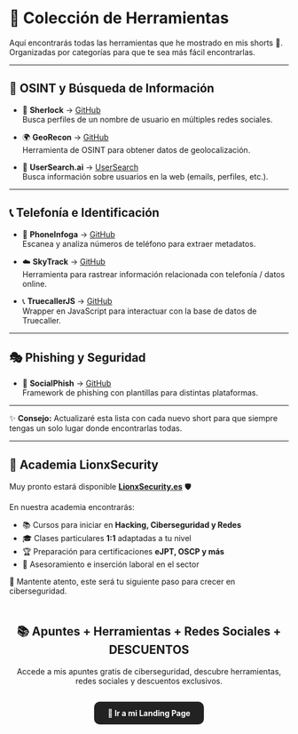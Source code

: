 # 📂 Colección de Herramientas

Aquí encontrarás todas las herramientas que he mostrado en mis shorts 🚀.  
Organizadas por categorías para que te sea más fácil encontrarlas.

---

## 📱 OSINT y Búsqueda de Información
- 🔎 **Sherlock** → [GitHub](https://github.com/sherlock-project/sherlock)  
  Busca perfiles de un nombre de usuario en múltiples redes sociales.

- 🌍 **GeoRecon** → [GitHub](https://github.com/radioactivetobi/geo-recon)  
  Herramienta de OSINT para obtener datos de geolocalización.

- 👤 **UserSearch.ai** → [UserSearch](https://usersearch.ai/)  
  Busca información sobre usuarios en la web (emails, perfiles, etc.).

---

## 📞 Telefonía e Identificación
- 📱 **PhoneInfoga** → [GitHub](https://github.com/sundowndev/PhoneInfoga)  
  Escanea y analiza números de teléfono para extraer metadatos.

- ☁️ **SkyTrack** → [GitHub](https://github.com/ANG13T/skytrack)  
  Herramienta para rastrear información relacionada con telefonía / datos online.

- 📞 **TruecallerJS** → [GitHub](https://github.com/sumithemmadi/truecallerjs)  
  Wrapper en JavaScript para interactuar con la base de datos de Truecaller.

---

## 🎭 Phishing y Seguridad
- 🎣 **SocialPhish** → [GitHub](https://github.com/mrlarkowis/SocialPhish)  
  Framework de phishing con plantillas para distintas plataformas.

---

✨ **Consejo:** Actualizaré esta lista con cada nuevo short para que siempre tengas un solo lugar donde encontrarlas todas.  

---

## 🚀 Academia LionxSecurity

Muy pronto estará disponible **[LionxSecurity.es](https://lionxsecurity.es)** 🛡️  

En nuestra academia encontrarás:  
- 📚 Cursos para iniciar en **Hacking, Ciberseguridad y Redes**  
- 🎓 Clases particulares **1:1** adaptadas a tu nivel  
- 🏆 Preparación para certificaciones **eJPT, OSCP y más**  
- 💼 Asesoramiento e inserción laboral en el sector  

🔗 Mantente atento, este será tu siguiente paso para crecer en ciberseguridad.

<!-- 🌐 Todo en un solo lugar -->
<section style="margin-top: 50px; text-align: center;">
  <h2>📚 Apuntes + Herramientas + Redes Sociales + DESCUENTOS </h2>
  <p>Accede a mis apuntes gratis de ciberseguridad, descubre herramientas, redes sociales y descuentos exclusivos.</p>
  <a href="https://pantasec.github.io/Links/" target="_blank" style="display: inline-block; margin-top: 15px; padding: 12px 24px; background: #222; color: #fff; font-weight: bold; border-radius: 10px; text-decoration: none;">
    🚀 Ir a mi Landing Page
  </a>
</section>
